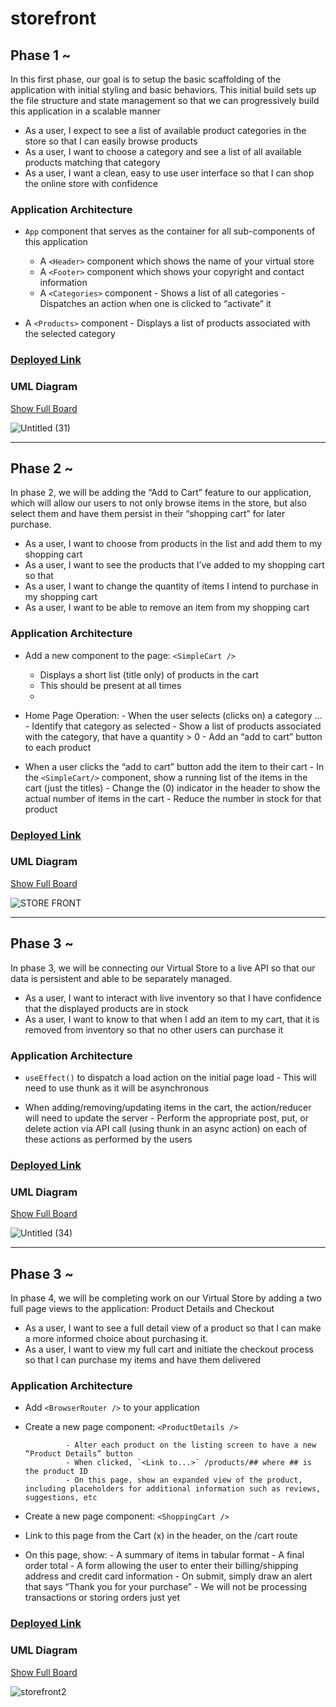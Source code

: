 # storefront

## Phase 1 ~

In this first phase, our goal is to setup the basic scaffolding of the application with initial styling and basic behaviors. This initial build sets up the file structure and state management so that we can progressively build this application in a scalable manner

- As a user, I expect to see a list of available product categories in the store so that I can easily browse products
- As a user, I want to choose a category and see a list of all available products matching that category
- As a user, I want a clean, easy to use user interface so that I can shop the online store with confidence

### Application Architecture 

- `App` component that serves as the container for all sub-components of this application

     - A `<Header>` component which shows the name of your virtual store
     - A `<Footer>` component which shows your copyright and contact information
     - A `<Categories>` component
                       - Shows a list of all categories
                       - Dispatches an action when one is clicked to “activate” it
             
- A `<Products>` component
         - Displays a list of products associated with the selected category

### [Deployed Link](https://60e2c171f36dd516d1fc7788--hungry-jang-5724fb.netlify.app/)

### UML Diagram 

[Show Full Board](https://miro.com/welcomeonboard/UnVHaE40R05ObzJxdUhJSFhjc0p0WkYxS204a2IyNDNpUlo0NXJHQnJTejBPZmNyWjBKRTd2bnJlQm80Tm9NeHwzMDc0NDU3MzU3MzU4Mjc2Mjk1)

![Untitled (31)](https://user-images.githubusercontent.com/78326110/124442485-75b33600-dd85-11eb-9016-bd3a45d511f5.jpg)

***

## Phase 2 ~

In phase 2, we will be adding the “Add to Cart” feature to our application, which will allow our users to not only browse items in the store, but also select them and have them persist in their “shopping cart” for later purchase.

- As a user, I want to choose from products in the list and add them to my shopping cart
- As a user, I want to see the products that I’ve added to my shopping cart so that
- As a user, I want to change the quantity of items I intend to purchase in my shopping cart
- As a user, I want to be able to remove an item from my shopping cart

### Application Architecture 

- Add a new component to the page: `<SimpleCart />`

     - Displays a short list (title only) of products in the cart
     - This should be present at all times
     - 
- Home Page Operation:
                       - When the user selects (clicks on) a category …
                                  - Identify that category as selected
                                  - Show a list of products associated with the category, that have a quantity > 0
                                  - Add an “add to cart” button to each product

             
- When a user clicks the “add to cart” button add the item to their cart
         - In the `<SimpleCart/>` component, show a running list of the items in the cart (just the titles)
         - Change the (0) indicator in the header to show the actual number of items in the cart
         - Reduce the number in stock for that product


### [Deployed Link](https://60e431b91a292a11488f02c7--lucid-franklin-71fcfe.netlify.app/)

### UML Diagram 

[Show Full Board](https://miro.com/welcomeonboard/UnVHaE40R05ObzJxdUhJSFhjc0p0WkYxS204a2IyNDNpUlo0NXJHQnJTejBPZmNyWjBKRTd2bnJlQm80Tm9NeHwzMDc0NDU3MzU3MzU4Mjc2Mjk1)

![STORE FRONT](https://user-images.githubusercontent.com/78326110/124586988-cd25d480-de5f-11eb-9c55-dbaa4c58e0a9.jpg)


***

## Phase 3 ~

In phase 3, we will be connecting our Virtual Store to a live API so that our data is persistent and able to be separately managed.

- As a user, I want to interact with live inventory so that I have confidence that the displayed products are in stock
- As a user, I want to know to that when I add an item to my cart, that it is removed from inventory so that no other users can purchase it

### Application Architecture 

- `useEffect()` to dispatch a load action on the initial page load
        - This will need to use thunk as it will be asynchronous


- When adding/removing/updating items in the cart, the action/reducer will need to update the server
       - Perform the appropriate post, put, or delete action via API call (using thunk in an async action) on each of these actions as performed by the users


### [Deployed Link](https://60f2810fd737660007744bc3--peaceful-clarke-6d5fd2.netlify.app/)

### UML Diagram 

[Show Full Board](https://miro.com/welcomeonboard/bm1lR05FN2RUcDBkOVVvdkttZnlqOW9VQ0x2VVo5TGJvemc4RjBCdXFBQ0FQQ243VHltc1JxUHU3bElLMDhZYnwzMDc0NDU3MzU3MzU4Mjc2Mjk1)

![Untitled (34)](https://user-images.githubusercontent.com/78326110/126005953-1abd27ed-217f-4416-8868-702a24d853ec.jpg)

***

## Phase 3 ~

In phase 4, we will be completing work on our Virtual Store by adding a two full page views to the application: Product Details and Checkout


- As a user, I want to see a full detail view of a product so that I can make a more informed choice about purchasing it.
- As a user, I want to view my full cart and initiate the checkout process so that I can purchase my items and have them delivered

### Application Architecture 

- Add `<BrowserRouter />` to your application

- Create a new page component: `<ProductDetails />`


               - Alter each product on the listing screen to have a new “Product Details” button
               - When clicked, `<Link to...>` /products/## where ## is the product ID
               - On this page, show an expanded view of the product, including placeholders for additional information such as reviews, suggestions, etc
- Create a new page component: `<ShoppingCart />`
- Link to this page from the Cart (x) in the header, on the /cart route
- On this page, show:
             - A summary of items in tabular format
             - A final order total
             - A form allowing the user to enter their billing/shipping address and credit card information
             - On submit, simply draw an alert that says “Thank you for your purchase”
             - We will not be processing transactions or storing orders just yet


### [Deployed Link](https://60f44d8cd26293fc43ea75bc--jolly-noyce-e94bd6.netlify.app/)

### UML Diagram 

[Show Full Board](https://miro.com/welcomeonboard/bm1lR05FN2RUcDBkOVVvdkttZnlqOW9VQ0x2VVo5TGJvemc4RjBCdXFBQ0FQQ243VHltc1JxUHU3bElLMDhZYnwzMDc0NDU3MzU3MzU4Mjc2Mjk1)

![storefront2](https://user-images.githubusercontent.com/78326110/126074134-182db2fa-db9a-44cd-b02e-5f4f6b275b71.jpg)










